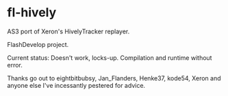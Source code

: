 fl-hively
=========

AS3 port of Xeron's HivelyTracker replayer.

FlashDevelop project.

Current status: Doesn't work, locks-up. Compilation and runtime without error.

Thanks go out to eightbitbubsy, Jan_Flanders, Henke37, kode54, Xeron and anyone else I've incessantly pestered for advice.
